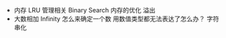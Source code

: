 - 内存
    LRU 管理相关
    Binary Search 内存的优化
    溢出 
- 大数相加
    Infinity 怎么来确定一个数
    用数值类型都无法表达了怎么办？
        字符串化 